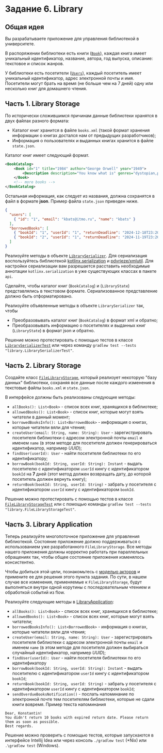 # Задание 6. Library

## Общая идея

Вы разрабатываете приложение для управления библиотекой в университете.

В распоряжении библиотеки есть книги ([`Book`](src/main/kotlin/library/api/Book.kt)), каждая книга имеет уникальный идентификатор, название, автора, год выпуска, описание: текстовое и список жанров.

У библиотеки есть посетители ([`Users`](src/main/kotlin/library/api/User.kt)), каждый посетитель имеет уникальный идентификатор, адрес электронной почты и имя.
Посетители могут брать на время (не больше чем на 7 дней) одну или несколько книг для домашнего чтения.


## Часть 1. Library Storage
По исторически сложившимся причинам данные библиотеки хранятся в двух файлах разного формата:
* Каталог книг хранится в файле `books.xml` (такой формат хранения информации о книгах достался нам от предыдущих разработчиков);
* Информация о пользователях и выданных книгах хранится в файле `state.json`.

Каталог книг имеет следующий формат.

```xml
<BookCatalog>
    <Book id="1" title="1984" author="George Orwell" year="1949">
        <Description description="You know what is" genres="dystopian,political fiction,science fiction"/>
    </Book>
    <!-- more books -->
</BookCatalog>
```

Остальная информация, как следует из названия, должна сохранятся в файл в формате __json__. Пример файла `state.json` приведен ниже.

```json
{
  "users": [
    { "id": "1", "email": "kbats@itmo.ru", "name": "kbats" }
  ],
  "borrowedBooks": [
    { "bookId": "1", "userId": "1", "returnDeadline": "2024-12-18T23:20:04.063266700Z" },
    { "bookId": "2", "userId": "1", "returnDeadline": "2024-11-19T23:20:04.063266700Z" }
  ]
}
```
 
Реализуйте  методы в объекте [`LibrarySerializer`](src/main/kotlin/library/data/LibrarySerializer.kt).
Для сериализация воспользуйтесь библиотекой [kotlinx.serialization](https://github.com/Kotlin/kotlinx.serialization) и [pdvrieze/xmlutil](https://github.com/pdvrieze/xmlutil).
Для настройки сериализации вам разрешается расставить необходимые аннотации `kotlinx.serialization` в уже существующих классах в пакете `api`.

Сделайте, чтобы каталог книг (`BookCatalog`) и (`LibraryState`) представлялись в текстовом формате. Сериализованное представление должно быть отформатировано.

Реализуйте объявленные методы в объекте `LibrarySerializer` так, чтобы
* Преобразовывать каталог книг (`BookCatalog`) в формат xml и обратно;
* Преобразовывать информацию о посетителях и выданных книг (`LibraryState`) в формат json и обратно.

Решение можно протестировать с помощью тестов в классе [`LibrarySerializerTest`](src/test/kotlin/library/LibrarySerializerTest.kt) или через команду `gradlew test --tests "library.LibrarySerializerTest"`.

## Часть 2. Library Storage
Создайте класс [`FileLibraryStorage`](src/main/kotlin/library/data/FileLibraryStorage.kt), который реализует некоторую "базу данных" библиотеки, сохраняя все данные после каждого изменения в текстовые файлы `books.xml` и `state.json`.

В интерфейсе должны быть реализованы следующие методы:
* `allBooks(): List<Book>` - список всех книг, хранящихся в библиотеке;
* `allowedBooks(): List<Book>` - список книг, которые могут взять читатели в данный момент;
* `borrowedBooksInfo(): List<BorrowedBook>` - информация о книгах, которые читатели вяли для чтения;
* `createUser(email: String, name: String): User` - зарегистрировать посетителя библиотеки с адресом электронной почты `email` и именем `name` (в этом методе для посетителя должен генерироваться идентификатор, например _UUID_);
* `findUser(userId): User` - найти посетителя библиотеки по его идентификатору;
* `borrowBook(bookId: String, userId: String): Instant` - выдать посетителю с идентификатором `userId` кингу с идентификатором `bookId` на __7__ дней (этот метод должен возвращать дату, до которой посетитель должен вернуть книгу);
* `returnBook(bookId: String, userId: String)` - забрать у посетителя с идентификатором `userId` кингу с идентификатором `bookId`.

Решение можно протестировать с помощью тестов в классе [`FileLibraryStorageTest`](src/test/kotlin/library/FileLibraryStorageTest.kt) или с помощью команды `gradlew test --tests "library.FileLibraryStorageTest"`.

## Часть 3. Library Application
Теперь реализуйте многопоточное приложение для управления библиотекой.
Состояние приложение должно поддерживаться с использованием уже разработанного `FileLibraryStorage`.
Все методы нашего приложения должны корректно работать при параллельных обращениях так, чтобы общее состояние приложения изменялось консистентно. 

Чтобы добиться этой цели, познакомьтесь с [моделью акторов](actors.md) и примените ее для решения этого пункта задания.
По сути, в нашем случае все изменения, применяемые к `FileLibraryStorage`, будут выполняться внутри одной корутины с последовательным чтением
и обработкой событий из flow.

Реализуйте следующие методы в [LibraryApplication](src/main/kotlin/library/LibraryApplication.kt):
* `allBooks(): List<Book>` - список всех книг, хранящихся в библиотеке;
* `allowedBooks(): List<Book>` - список всех книг, которые могут взять читатели;
* `borrowedBooksInfo(): List<BorrowedBook>` - информация о книгах, которые читатели вяли для чтения;
* `createUser(email: String, name: String): User` - зарегистрировать посетителя библиотеки с адресом электронной почты `email` и именем `name` (в этом методе для посетителя должен выбираться случайный идентификатор, например _UUID_);
* `findUser(userId): User` - найти посетителя библиотеки по его идентификатору
* `borrowBook(bookId: String, userId: String): Instant` - выдать посетителю с идентификатором `userId` кингу с идентификатором `bookId`;
* `returnBook(bookId: String, userId: String)` - забрать у посетителя с идентификатором `userId` кингу с идентификатором `bookId`;
* `sendOverdueBooksNotification()` - послать напоминание по электронной почте тем посетителям библиотеки, которые не сдали книги вовремя.
  Пример текста напоминания
```text
Dear, Konstantin!
You didn't return 10 books with expired return date. Please return them as soon as possible.
Best regards.
```

Решение можно проверить с помощью тестов, которые запускаются в интерфейсе Intellij Idea или через консоль `./gradlew test` (*Nix) или `.\gradlew test` (Windows).
